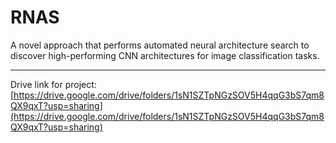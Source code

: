 # RNAS
A novel approach that performs automated neural architecture search to discover high-performing CNN architectures for image classification tasks.
____________________________________

Drive link for project: [https://drive.google.com/drive/folders/1sN1SZTpNGzSOV5H4qqG3bS7qm8QX9qxT?usp=sharing](https://drive.google.com/drive/folders/1sN1SZTpNGzSOV5H4qqG3bS7qm8QX9qxT?usp=sharing)
